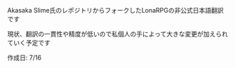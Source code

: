Akasaka Slime氏のレポジトリからフォークしたLonaRPGの非公式日本語翻訳です

現状、翻訳の一貫性や精度が低いので私個人の手によって大きな変更が加えられていく予定です

作成日: 7/16
